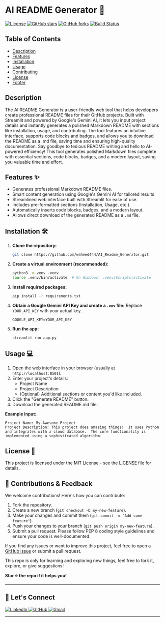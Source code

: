 # AI README Generator 🚀

[![License](https://img.shields.io/badge/License-MIT-blue.svg)](https://opensource.org/licenses/MIT)
[![GitHub stars](https://img.shields.io/github/stars/waheed444/AI_Readme_Generator?style=social)](https://github.com/waheed444/AI_Readme_Generator?)
[![GitHub forks](https://img.shields.io/github/forks/waheed444/AI_Readme_Generator?style=social)](https://github.com/waheed444/AI_Readme_Generator?)
[![Build Status](https://img.shields.io/badge/Build-Passing-green.svg)](https://example.com)


## Table of Contents

* [Description](#description)
* [Features](#features)
* [Installation](#installation)
* [Usage](#usage)
* [Contributing](#contributing)
* [License](#license)
* [Footer](#footer)


## Description

The AI README Generator is a user-friendly web tool that helps developers create professional README files for their GitHub projects. Built with Streamlit and powered by Google's Gemini AI, it lets you input project details and instantly generates a polished Markdown README with sections like installation, usage, and contributing. The tool features an intuitive interface, supports code blocks and badges, and allows you to download the README as a .md file, saving time and ensuring high-quality documentation. Say goodbye to tedious README writing and hello to AI-powered efficiency!  This tool generates polished Markdown files complete with essential sections, code blocks, badges, and a modern layout, saving you valuable time and effort.


## Features ✨

* Generates professional Markdown README files.
* Smart content generation using Google's Gemini AI for tailored results.
* Streamlined web interface built with Streamlit for ease of use.
* Includes pre-formatted sections (Installation, Usage, etc.).
* Automatically inserts code blocks, badges, and a modern layout.
* Allows direct download of the generated README as a `.md` file.


## Installation 🛠️

1. **Clone the repository:**

   ```bash
   git clone https://github.com/waheed444/AI_Readme_Generator.git
   ```

2. **Create a virtual environment (recommended):**

   ```bash
   python3 -m venv .venv
   source .venv/bin/activate  # On Windows: .venv\Scripts\activate
   ```

3. **Install required packages:**

   ```bash
   pip install -r requirements.txt
   ```

4. **Obtain a Google Gemini API Key and create a `.env` file:**  Replace `YOUR_API_KEY` with your actual key.

   ```
   GOOGLE_API_KEY=YOUR_API_KEY
   ```

5. **Run the app:**

   ```bash
   streamlit run app.py
   ```


## Usage 💻

1. Open the web interface in your browser (usually at `http://localhost:8501`).
2. Enter your project's details:
    * Project Name
    * Project Description
    *  (Optional)  Additional sections or content you'd like included.
3. Click the "Generate README" button.
4. Download the generated README.md file.


**Example Input:**

```
Project Name: My Awesome Project
Project Description: This project does amazing things!  It uses Python and integrates with a cloud database.  The core functionality is implemented using a sophisticated algorithm.
```

## License 📄

This project is licensed under the MIT License - see the [LICENSE](LICENSE) file for details.

## 🙌 Contributions & Feedback

We welcome contributions!  Here's how you can contribute:

1. Fork the repository.
2. Create a new branch (`git checkout -b my-new-feature`).
3. Make your changes and commit them (`git commit -m "Add some feature"`).
4. Push your changes to your branch (`git push origin my-new-feature`).
5. Submit a pull request.  Please follow PEP 8 coding style guidelines and ensure your code is well-documented

If you find any issues or want to improve this project, feel free to open a [GitHub issue](https://github.com/waheed444/AI_Readme_Generator/issues) or submit a pull request.

This repo is only for learning and exploring new things, feel free to fork it, explore, or give suggestions!

**Star ⭐ the repo if it helps you!**

---

## 🙌 Let's Connect

<p align="left">
  <a href="https://www.linkedin.com/in/waheed444/?originalSubdomain=pk)" target="_blank">
    <img src="https://img.shields.io/badge/LinkedIn-blue?style=flat-square&logo=linkedin" alt="LinkedIn">
  </a>
  <a href="https://github.com/waheed444" target="_blank">
    <img src="https://img.shields.io/badge/GitHub-181717?style=flat-square&logo=github&logoColor=white" alt="GitHub">
  </a>
  <a href="waheedahmad5519@gmail.com" target="_blank">
    <img src="https://img.shields.io/badge/Gmail-D14836?style=flat-square&logo=gmail&logoColor=white" alt="Gmail">
  </a>
</p>

---

